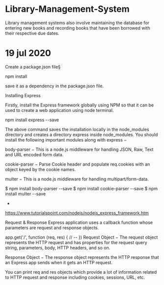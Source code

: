# Library-Management-System
Library management systems also involve maintaining the database for entering new books and recording books that have been borrowed with their respective due dates.

# 19 jul 2020 

Create a package.json file§

npm install


save it as a dependency in the package.json file.



Installing Express

Firstly, install the Express framework globally using NPM so that it can be used to create a web application using node terminal.

npm install express --save


The above command saves the installation locally in the node_modules directory and creates a directory express inside node_modules. You should install the following important modules along with express −

body-parser − This is a node.js middleware for handling JSON, Raw, Text and URL encoded form data.

cookie-parser − Parse Cookie header and populate req.cookies with an object keyed by the cookie names.

multer − This is a node.js middleware for handling multipart/form-data.

$ npm install body-parser --save
$ npm install cookie-parser --save
$ npm install multer --save


*
https://www.tutorialspoint.com/nodejs/nodejs_express_framework.htm




Request & Response
Express application uses a callback function whose parameters are request and response objects.

app.get('/', function (req, res) {
   // --
})
Request Object − The request object represents the HTTP request and has properties for the request query string, parameters, body, HTTP headers, and so on.

Response Object − The response object represents the HTTP response that an Express app sends when it gets an HTTP request.

You can print req and res objects which provide a lot of information related to HTTP request and response including cookies, sessions, URL, etc.